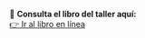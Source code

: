 📘 **Consulta el libro del taller aquí:**  
[👉 Ir al libro en línea](https://landalab0.github.io/libro-intro-r/)

